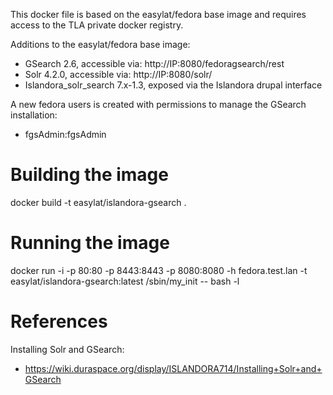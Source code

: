 This docker file is based on the easylat/fedora base image and requires access
to the TLA private docker registry.

Additions to the easylat/fedora base image:
 * GSearch 2.6, accessible via: http://IP:8080/fedoragsearch/rest
 * Solr 4.2.0, accessible via: http://IP:8080/solr/
 * Islandora_solr_search 7.x-1.3, exposed via the Islandora drupal interface

A new fedora users is created with permissions to manage the GSearch installation:
 * fgsAdmin:fgsAdmin

# Building the image #
docker build -t easylat/islandora-gsearch .

# Running the image #
docker run -i -p 80:80 -p 8443:8443 -p 8080:8080 -h fedora.test.lan -t easylat/islandora-gsearch:latest /sbin/my_init -- bash -l

# References #

Installing Solr and GSearch:
 * https://wiki.duraspace.org/display/ISLANDORA714/Installing+Solr+and+GSearch